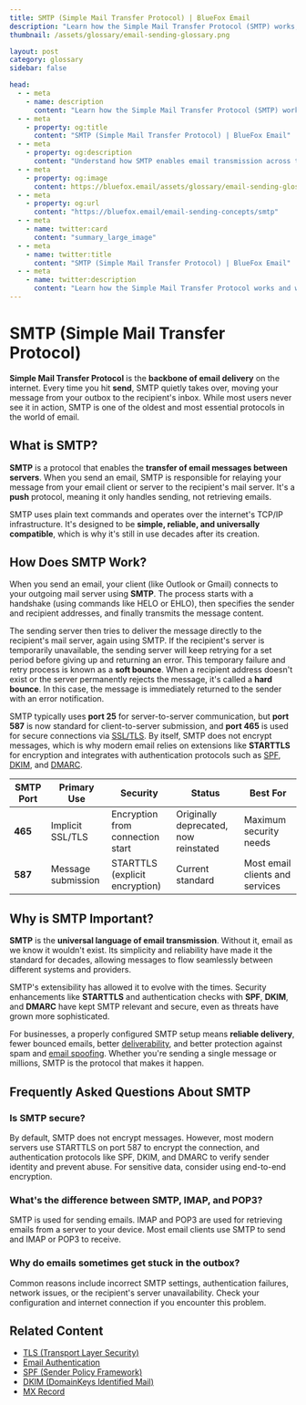 ```yaml
---
title: SMTP (Simple Mail Transfer Protocol) | BlueFox Email
description: "Learn how the Simple Mail Transfer Protocol (SMTP) works, its role in email delivery, common ports, and how modern security extensions protect email in transit."
thumbnail: /assets/glossary/email-sending-glossary.png

layout: post
category: glossary
sidebar: false

head:
  - - meta
    - name: description
      content: "Learn how the Simple Mail Transfer Protocol (SMTP) works, its role in email delivery, common ports, and how modern security extensions protect email in transit."
  - - meta
    - property: og:title
      content: "SMTP (Simple Mail Transfer Protocol) | BlueFox Email"
  - - meta
    - property: og:description
      content: "Understand how SMTP enables email transmission across the internet and the security extensions that protect modern email communications."
  - - meta
    - property: og:image
      content: https://bluefox.email/assets/glossary/email-sending-glossary.png
  - - meta
    - property: og:url
      content: "https://bluefox.email/email-sending-concepts/smtp"
  - - meta
    - name: twitter:card
      content: "summary_large_image"
  - - meta
    - name: twitter:title
      content: "SMTP (Simple Mail Transfer Protocol) | BlueFox Email"
  - - meta
    - name: twitter:description
      content: "Learn how the Simple Mail Transfer Protocol works and why it's essential for email delivery across the internet."
---
```


# SMTP (Simple Mail Transfer Protocol)

**Simple Mail Transfer Protocol** is the **backbone of email delivery** on the internet. Every time you hit **send**, SMTP quietly takes over, moving your message from your outbox to the recipient's inbox. While most users never see it in action, SMTP is one of the oldest and most essential protocols in the world of email.

## What is SMTP?

**SMTP** is a protocol that enables the **transfer of email messages between servers**. When you send an email, SMTP is responsible for relaying your message from your email client or server to the recipient's mail server. It's a **push** protocol, meaning it only handles sending, not retrieving emails.

SMTP uses plain text commands and operates over the internet's TCP/IP infrastructure. It's designed to be **simple, reliable, and universally compatible**, which is why it's still in use decades after its creation.

## How Does SMTP Work?

When you send an email, your client (like Outlook or Gmail) connects to your outgoing mail server using **SMTP**. The process starts with a handshake (using commands like HELO or EHLO), then specifies the sender and recipient addresses, and finally transmits the message content.

The sending server then tries to deliver the message directly to the recipient's mail server, again using SMTP. If the recipient's server is temporarily unavailable, the sending server will keep retrying for a set period before giving up and returning an error. This temporary failure and retry process is known as a **soft bounce**. When a recipient address doesn't exist or the server permanently rejects the message, it's called a **hard bounce**. In this case, the message is immediately returned to the sender with an error notification.

SMTP typically uses **port 25** for server-to-server communication, but **port 587** is now standard for client-to-server submission, and **port 465** is used for secure connections via [SSL/TLS](/email-sending-concepts/tls). By itself, SMTP does not encrypt messages, which is why modern email relies on extensions like **STARTTLS** for encryption and integrates with authentication protocols such as [SPF](/email-sending-concepts/spf), [DKIM](/email-sending-concepts/dkim), and [DMARC](/email-sending-concepts/dmarc).

| SMTP Port | Primary Use | Security | Status | Best For |
|-----------|------------|----------|--------|----------|
| **465** | Implicit SSL/TLS | Encryption from connection start | Originally deprecated, now reinstated | Maximum security needs |
| **587** | Message submission | STARTTLS (explicit encryption) | Current standard | Most email clients and services |

## Why is SMTP Important?

**SMTP** is the **universal language of email transmission**. Without it, email as we know it wouldn't exist. Its simplicity and reliability have made it the standard for decades, allowing messages to flow seamlessly between different systems and providers.

SMTP's extensibility has allowed it to evolve with the times. Security enhancements like **STARTTLS** and authentication checks with **SPF**, **DKIM**, and **DMARC** have kept SMTP relevant and secure, even as threats have grown more sophisticated.

For businesses, a properly configured SMTP setup means **reliable delivery**, fewer bounced emails, better [deliverability](/email-sending-concepts/deliverability), and better protection against spam and [email spoofing](/email-sending-concepts/email-spoofing). Whether you're sending a single message or millions, SMTP is the protocol that makes it happen.

## Frequently Asked Questions About SMTP

### Is SMTP secure?
By default, SMTP does not encrypt messages. However, most modern servers use STARTTLS on port 587 to encrypt the connection, and authentication protocols like SPF, DKIM, and DMARC to verify sender identity and prevent abuse. For sensitive data, consider using end-to-end encryption.

### What's the difference between SMTP, IMAP, and POP3?
SMTP is used for sending emails. IMAP and POP3 are used for retrieving emails from a server to your device. Most email clients use SMTP to send and IMAP or POP3 to receive.

### Why do emails sometimes get stuck in the outbox?
Common reasons include incorrect SMTP settings, authentication failures, network issues, or the recipient's server unavailability. Check your configuration and internet connection if you encounter this problem.


## Related Content

- [TLS (Transport Layer Security)](/email-sending-concepts/tls)
- [Email Authentication](/email-sending-concepts/email-authentication)
- [SPF (Sender Policy Framework)](/email-sending-concepts/spf)
- [DKIM (DomainKeys Identified Mail)](/email-sending-concepts/dkim)
- [MX Record](/email-sending-concepts/mx-record)

<GlossaryCTA />
